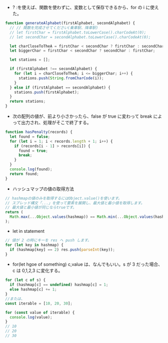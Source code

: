 - ? :を使えば、関数を使わずに、変数として保存できるから、for の i に使えた。

```javascript
function generateAlphabet(firstAlphabet, secondAlphabet) {
  // // 関数を完成させてください(乗車駅、降車駅)
  // let firstChar = firstAlphabet.toLowerCase().charCodeAt(0);
  // let secondChar = secondAlphabet.toLowerCase().charCodeAt(0);

  let charCloseToTheA = firstChar < secondChar ? firstChar : secondChar;
  let biggerChar = firstChar < secondChar ? secondChar : firstChar;

  let stations = [];

  if (firstAlphabet !== secondAlphabet) {
    for (let i = charCloseToTheA; i <= biggerChar; i++) {
      stations.push(String.fromCharCode(i));
    }
  } else if (firstAlphabet == secondAlphabet) {
    stations.push(firstAlphabet);
  }
  return stations;
}
```

- 次の配列の値が、前より小さかったら、false が true に変わって break によって出力され、処理がそこで終了する。

```javascript
function hasPenalty(records) {
  let found = false;
  for (let i = 1; i < records.length + 1; i++) {
    if (records[i - 1] > records[i]) {
      found = true;
      break;
    }
  }
  console.log(found);
  return found;
}
```

- ハッシュマップの値の取得方法

```javascript
// hashmapの値のみを取得するにはObject.value()を使います。
// スプレッド構文「...」を使って要素を展開し、最大値と最小値を取得します。
// 最大値と最小値が同じならtrueです。
return (
  Math.max(...Object.values(hashmap)) == Math.min(...Object.values(hashmap))
);
```

- let in statement

```javascript
// 値が 2 の時にキーを res へ push します。
for (let key in hashmap) {
  if (hashmap[key] == 2) res.push(parseInt(key));
}
```

- for(let hgoe of something)
  c,value は、なんでもいい。s が 3 だった場合、c は 0,1,2,3 に変化する。

```javascript
for (let c of s) {
  if (hashmap[c] == undefined) hashmap[c] = 1;
  else hashmap[c] += 1;
}
//または、
const iterable = [10, 20, 30];

for (const value of iterable) {
  console.log(value);
}
// 10
// 20
// 30
```
